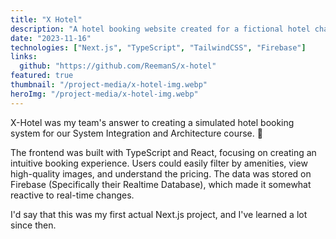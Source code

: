 ```yaml
---
title: "X Hotel"
description: "A hotel booking website created for a fictional hotel chain"
date: "2023-11-16"
technologies: ["Next.js", "TypeScript", "TailwindCSS", "Firebase"]
links:
  github: "https://github.com/ReemanS/x-hotel"
featured: true
thumbnail: "/project-media/x-hotel-img.webp"
heroImg: "/project-media/x-hotel-img.webp"
---
```


X-Hotel was my team's answer to creating a simulated hotel booking system for our System Integration and Architecture course. 🏨

The frontend was built with TypeScript and React, focusing on creating an intuitive booking experience. Users could easily filter by amenities, view high-quality images, and understand the pricing. The data was stored on Firebase (Specifically their Realtime Database), which made it somewhat reactive to real-time changes.

I'd say that this was my first actual Next.js project, and I've learned a lot since then.
